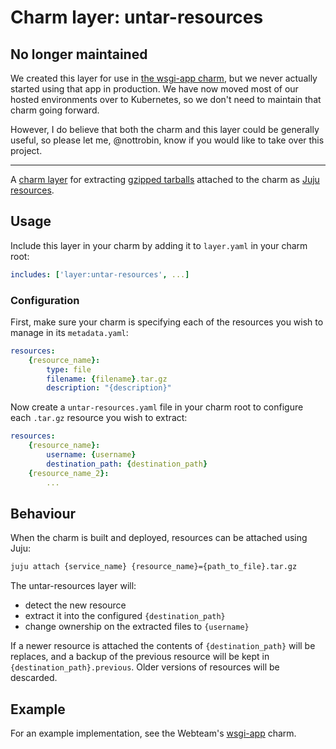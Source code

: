 # Charm layer: untar-resources

## No longer maintained

We created this layer for use in [the wsgi-app charm](https://github.com/canonical-webteam/charm-wsgi-app), but we never actually started using that app in production. We have now moved most of our hosted environments over to Kubernetes, so we don't need to maintain that charm going forward.

However, I do believe that both the charm and this layer could be generally useful, so please let me, @nottrobin, know if you would like to take over this project.

----

A [charm layer](https://jujucharms.com/docs/2.1/developer-layers) for extracting [gzipped tarballs](http://computing.help.inf.ed.ac.uk/FAQ/whats-tarball-or-how-do-i-unpack-or-create-tgz-or-targz-file) attached to the charm as [Juju resources](https://insights.ubuntu.com/2016/02/15/introducing-juju-resources/).

## Usage

Include this layer in your charm by adding it to `layer.yaml` in your charm root:

``` yaml
includes: ['layer:untar-resources', ...]
```

### Configuration

First, make sure your charm is specifying each of the resources you wish to manage in its `metadata.yaml`:

``` yaml
resources:
    {resource_name}:
        type: file
        filename: {filename}.tar.gz
        description: "{description}"
```

Now create a `untar-resources.yaml` file in your charm root to configure each `.tar.gz` resource you wish to extract:

``` yaml
resources:
    {resource_name}:
        username: {username}
        destination_path: {destination_path}
    {resource_name_2}:
        ...
```

## Behaviour

When the charm is built and deployed, resources can be attached using Juju:

``` bash
juju attach {service_name} {resource_name}={path_to_file}.tar.gz
```

The untar-resources layer will:

- detect the new resource
- extract it into the configured `{destination_path}`
- change ownership on the extracted files to `{username}`

If a newer resource is attached the contents of `{destination_path}` will be replaces, and a backup of the previous resource will be kept in `{destination_path}.previous`. Older versions of resources will be descarded.

## Example

For an example implementation, see the Webteam's [wsgi-app](https://github.com/canonical-websites/wsgi-app) charm.
